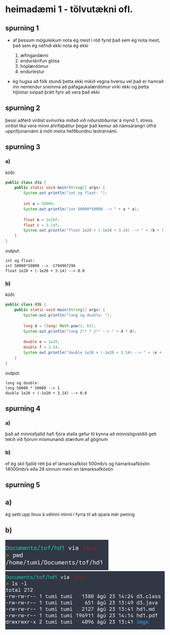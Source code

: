 # heimadæmi 1 - tölvutækni ofl.

## spurning 1
- af þessum möguleikum nota ég mest í röð fyrst það sem ég nota mest, það sem ég nefndi ekki nota ég ekki
    1. æfingardæmi
    2. endurskrifun glósa
    3. hóplærdómur
    4. endurlestur

- ég hugsa að fólk stundi þetta ekki mikið vegna hversu vel það er hamrað inn nemendur snemma að páfagaukalærdómur virki ekki og þetta hljómar svipað þrátt fyrir að vera það ekki


## spurning 2
þessi aðferð virðist svínvirka miðað við niðurstöðurnar á mynd 1, stress virðist líka vera minni áhrifaþáttur þegar það kemur að námsárangri útfrá upprifjunarnámi á móti meira hefðbundnu lestrarnámi.

## spurning 3
### a)
kóði:
```java 
public class d3a {
    public static void main(String[] args) {
        System.out.println("int og float: ");

        int a = 50000;
        System.out.println("int 50000*50000 --> " + a * a);

        float b = 1e20f;
        float c = 3.14f;
        System.out.println("float 1e20 + (-1e20 + 3.14) --> " + (b + (-b + c)));
    }
}
```
output:
```
int og float: 
int 50000*50000 --> -1794967296
float 1e20 + (-1e20 + 3.14) --> 0.0
```

<div class="pb"></div>

### b)
kóði:  
```java
public class d3b {
    public static void main(String[] args) {
        System.out.println("long og double: ");

        long d = (long) Math.pow(2, 63);
        System.out.println("long 2⁶³ * 2⁶³ --> " + d * d);

        double e = 1e20;
        double f = 3.14;
        System.out.println("double 1e20 + (-1e20 + 3.14) --> " + (e + (-e + f)));
    }
}
```
output:  
```
long og double: 
long 50000 * 50000 --> 1
double 1e20 + (-1e20 + 3.14) --> 0.0
```

## spurning 4
### a)
það að minnisfjallið hafi fjóra stalla gefur til kynna að minnistigveldið geti tekið við fjórum mismunandi stærðum af gögnum

### b)
ef ég skil fjallið rétt þá ef lámarksafköst 500mb/s og hámarksafköstin 14000mb/s eða 28 sinnum meiri en lámarksafköstin

<div class="pb"></div>

## spurning 5
## a)
ég setti upp linux á vélinni minni í fyrra til að spara mér pening 

## b)
![mynd af pwd](imgs/pwd.png)  
![mynd af ls -l](imgs/ls.png)
